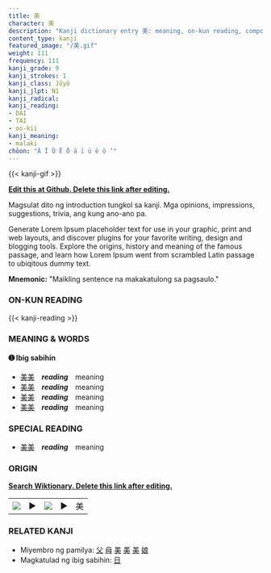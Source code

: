 ```yaml
---
title: 美
character: 美
description: "Kanji dictionary entry 美: meaning, on-kun reading, compounds, origin, related kanji"
content_type: kanji
featured_image: "/美.gif"
weight: 111
frequency: 111
kanji_grade: 9
kanji_strokes: 1
kanji_class: Jōyō
kanji_jlpt: N1
kanji_radical: 
kanji_reading: 
- DAI
- TAI
- oo-kii
kanji_meaning:
- malaki
chōon: "Ā Ī Ū Ē Ō ā ī ū ē ō ’"
---
```

[//]: # (Don't edit the line below. Kanji animated GIF code is automatically generated.)
{{< kanji-gif >}}

[//]: # (Edit below this line.)

**[Edit this at Github. Delete this link after editing.](https://github.com/tim0g/tim/tree/main/content/kanji/美/index.md)**

Magsulat dito ng introduction tungkol sa kanji. Mga opinions, impressions, suggestions, trivia, ang kung ano-ano pa.

Generate Lorem Ipsum placeholder text for use in your graphic, print and web layouts, and discover plugins for your favorite writing, design and blogging tools. Explore the origins, history and meaning of the famous passage, and learn how Lorem Ipsum went from scrambled Latin passage to ubiqitous dummy text.
 
**Mnemonic:** "Maikling sentence na makakatulong sa pagsaulo."

### ON-KUN READING

[//]: # (Don't edit the line below. ON-KUN READING code is automatically generated.)
{{< kanji-reading >}}

### MEANING & WORDS

#### ➊ **Ibig sabihin**
  - [美](../美)[美](../美)　***reading***　meaning
  - [美](../美)[美](../美)　***reading***　meaning
  - [美](../美)[美](../美)　***reading***　meaning
  - [美](../美)[美](../美)　***reading***　meaning

### SPECIAL READING
  - [美](../美)[美](../美)　***reading***　meaning

### ORIGIN

**[Search Wiktionary. Delete this link after editing.](https://wiktionary.org/wiki/美)**
<table class="kanji-table"><tr><td>
<img src="60px-美-bronze.svg.png">
</td><td>▶</td><td>
<img src="60px-美-oracle.svg.png">
</td><td>▶</td>
<td class="kanji-origin">美</td>
</tr></table>

### RELATED KANJI
- Miyembro ng pamilya: [父](../父) [母](../母) [美](../美) [美](../美) [美](../美) [娘](../娘)
- Magkatulad ng ibig sabihin: [日](../日)
